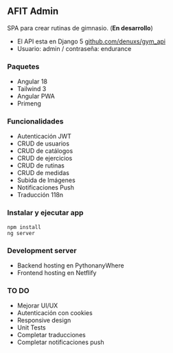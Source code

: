 ## AFIT Admin

SPA para crear rutinas de gimnasio. (**En desarrollo**)

- El API esta en Django 5 [github.com/denuxs/gym_api](https://github.com/denuxs/gym_api)
- Usuario: admin / contraseña: endurance

### Paquetes

- Angular 18
- Tailwind 3
- Angular PWA
- Primeng

### Funcionalidades

- Autenticación JWT
- CRUD de usuarios
- CRUD de catálogos
- CRUD de ejercicios
- CRUD de rutinas
- CRUD de medidas
- Subida de Imágenes
- Notificaciones Push
- Traducción 118n

### Instalar y ejecutar app

```
npm install
ng server
```

### Development server

- Backend hosting en PythonanyWhere
- Frontend hosting en Netflify

### TO DO

- Mejorar UI/UX
- Autenticación con cookies
- Responsive design
- Unit Tests
- Completar traducciones
- Completar notificaciones push
